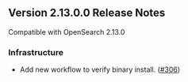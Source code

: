 ## Version 2.13.0.0 Release Notes

Compatible with OpenSearch 2.13.0


### Infrastructure

* Add new workflow to verify binary install. ([#306](https://github.com/opensearch-project/ml-commons-dashboards/pull/306))
